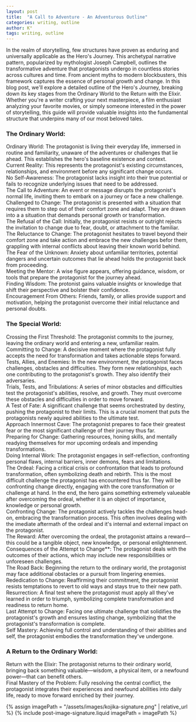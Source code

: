```yaml
---
layout: post
title:  "A Call to Adventure - An Adventurous Outline"
categories: writing, outline
author: K°
tags: writing, outline
---
```


In the realm of storytelling, few structures have proven as enduring and universally applicable as the Hero's Journey. This archetypal narrative pattern, popularized by mythologist Joseph Campbell, outlines the transformative adventure that protagonists undergo in countless stories across cultures and time. From ancient myths to modern blockbusters, this framework captures the essence of personal growth and change. In this blog post, we'll explore a detailed outline of the Hero's Journey, breaking down its key stages from the Ordinary World to the Return with the Elixir. Whether you're a writer crafting your next masterpiece, a film enthusiast analyzing your favorite movies, or simply someone interested in the power of storytelling, this guide will provide valuable insights into the fundamental structure that underpins many of our most beloved tales.

### The Ordinary World:
Ordinary World: The protagonist is living their everyday life, immersed in routine and familiarity, unaware of the adventures or challenges that lie ahead. This establishes the hero's baseline existence and context.  
Current Reality: This represents the protagonist's existing circumstances, relationships, and environment before any significant change occurs.  
No Self-Awareness: The protagonist lacks insight into their true potential or fails to recognize underlying issues that need to be addressed.  
The Call to Adventure: An event or message disrupts the protagonist's normal life, inviting them to embark on a journey or face a new challenge.  
Challenged to Change: The protagonist is presented with a situation that requires them to step out of their comfort zone and adapt. They are drawn into a a situation that demands personal growth or transformation.  
The Refusal of the Call: Initially, the protagonist resists or outright rejects the invitation to change due to fear, doubt, or attachment to the familiar.  
The Reluctance to Change: The protagonist hesitates to travel beyond their comfort zone and take action and embrace the new challenges befor them, grappling with internal conflicts about leaving their known world behind.  
The Fear of the Unknown: Anxiety about unfamiliar territories, potential dangers and uncertain outcomes that lie ahead holds the protagonist back from proceeding.  
Meeting the Mentor: A wise figure appears, offering guidance, wisdom, or tools that prepare the protagonist for the journey ahead.  
Finding Wisdom: The protonist gains valuable insights or knowledge that shift their perspective and bolster their confidence.  
Encouragement From Others: Friends, family, or allies provide support and motivation, helping the protagonist overcome their initial reluctance and personal doubts.
  
### The Special World:
  Crossing the First Threshold: The protagonist commits to the journey, leaving the ordinary world and entering a new, unfamiliar realm.  
  Committing to Change: A decisive moment where the protagonist fully accepts the need for transformation and takes actionable steps forward.  
  Tests, Allies, and Enemies: In the new environment, the protagonist faces challenges, obstacles and difficulties. They form new relationships, each one contributing to the protagonist's growth. They also identify their adversaries.  
  Trials, Tests, and Tribulations: A series of minor obstacles and difficulties test the protagonist's abilities, resolve, and growth. They must overcome these obstacles and difficulties in order to move forward.  
  A Test of Fate: A significant challenge that seems orchestrated by destiny, pushing the protagonist to their limits. This is a crucial moment that puts the protagonists newly aquired abilities to the ultimate test.  
  Approach Innermost Cave: The protagonist prepares to face their greatest fear or the most significant challenge of their journey thus far.  
  Preparing for Change: Gathering resources, honing skills, and mentally readying themselves for mor upcoming ordeals and impending transformations.  
  Doing Internal Work: The protagonist engages in self-reflection, confronting personal flaws, internal barriers, inner demons, fears and limitations.  
  The Ordeal: Facing a critical crisis or confrontation that leads to profound transformation, often symbolizing death and rebirth. This is the most difficult challenge the protagonist has encountered thus far. They will be confronting change directly, engaging with the core transformation or challenge at hand. In the end, the hero gains something extremely valueable after overcoming the ordeal, whether it is an object of importance, knowledge or personal growth.  
  Confronting Change: The protagonist actively tackles the challenges head-on, embracing the transformation process. This often involves dealing with the imediate aftermath of the ordeal and it's internal and external impact on the protagonist.  
  The Reward: After overcoming the ordeal, the protagonist attains a reward—this could be a tangible object, new knowledge, or personal enlightenment.  
  Consequences of the Attempt to Change**: The protagonist deals with the outcomes of their actions, which may include new responsibilities or unforeseen challenges.  
  The Road Back: Beginning the return to the ordinary world, the protagonist may face additional obstacles or a pursuit from lingering enemies.  
  Rededication to Change: Reaffirming their commitment, the protagonist resists temptations to revert to old ways and stays true to their new path.  
  Resurrection: A final test where the protagonist must apply all they've learned in order to triumph, symbolizing complete transformation and readiness to return home.  
  Last Attempt to Change: Facing one ultimate challenge that solidifies the protagonist's growth and ensures lasting change, symbolizing that the protagonist's transformation is complete.  
  Self Mastery: Achieving full control and understanding of their abilities and self, the protagonist embodies the transformation they've undergone.


### A Return to the Ordinary World:
  Return with the Elixir: The protagonist returns to their ordinary world, bringing back something valuable—wisdom, a physical item, or a newfound power—that can benefit others.  
  Final Mastery of the Problem: Fully resolving the central conflict, the protagonist integrates their experiences and newfound abilities into daily life, ready to move forward enriched by their journey.


<!-- signature -->
{% assign imagePath = "/assets/images/kojika-signature.png" | relative_url %}
{% include post-image-signature.liquid imagePath = imagePath %}
